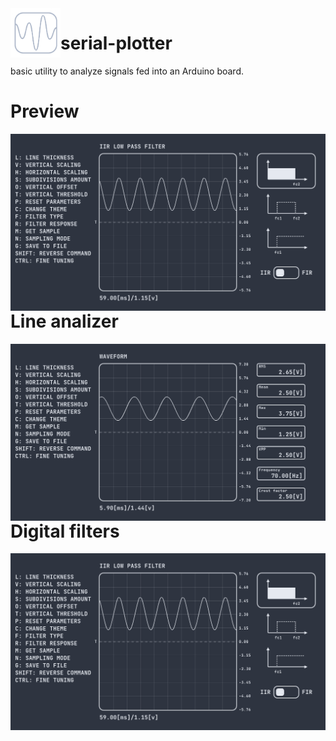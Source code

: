 <img align="left" src="https://github.com/hunsrus/serial-plotter/blob/main/serial-plotter.png" width="80px">

# serial-plotter
basic utility to analyze signals fed into an Arduino board.

# Preview
<img align="left" src="https://github.com/hunsrus/serial-plotter/blob/main/capture.png">

# Line analizer
<img align="left" src="https://github.com/hunsrus/serial-plotter/blob/line-analyzer/capture-ln.png">

# Digital filters
<img align="left" src="https://github.com/hunsrus/serial-plotter/blob/digital-filters/capture.png">

